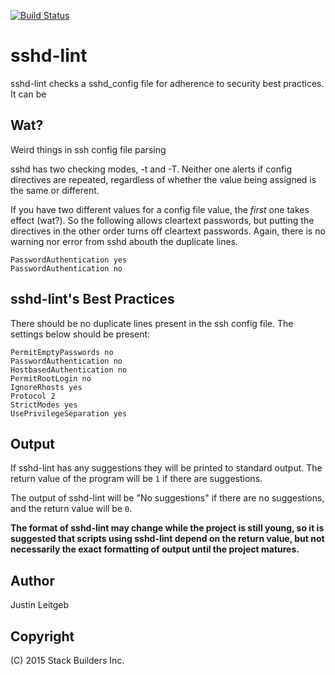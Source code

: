 [![Build Status](https://travis-ci.org/stackbuilders/sshd-lint.svg)](https://travis-ci.org/stackbuilders/sshd-lint)

# sshd-lint

sshd-lint checks a sshd_config file for adherence to security best
practices. It can be

## Wat?

Weird things in ssh config file parsing

sshd has two checking modes, -t and -T. Neither one alerts if config
directives are repeated, regardless of whether the value being
assigned is the same or different.

If you have two different values for a config file value, the *first*
one takes effect (wat?). So the following allows cleartext passwords,
but putting the directives in the other order turns off cleartext
passwords. Again, there is no warning nor error from sshd abouth the
duplicate lines.

```
PasswordAuthentication yes
PasswordAuthentication no
```

## sshd-lint's Best Practices

There should be no duplicate lines present in the ssh config file. The
settings below should be present:

```
PermitEmptyPasswords no
PasswordAuthentication no
HostbasedAuthentication no
PermitRootLogin no
IgnoreRhosts yes
Protocol 2
StrictModes yes
UsePrivilegeSeparation yes
```

## Output


If sshd-lint has any suggestions they will be printed to standard
output. The return value of the program will be `1` if there are
suggestions.

The output of sshd-lint will be "No suggestions" if there are no
suggestions, and the return value will be `0`.

**The format of sshd-lint may change while the project is still young,
so it is suggested that scripts using sshd-lint depend on the return
value, but not necessarily the exact formatting of output until the
project matures.**

## Author

Justin Leitgeb

## Copyright

(C) 2015 Stack Builders Inc.
